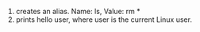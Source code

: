 1. creates an alias. Name: ls, Value: rm *
2. prints hello user, where user is the current Linux user.

